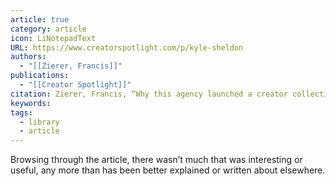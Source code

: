 ```yaml
---
article: true
category: article
icon: LiNotepadText
URL: https://www.creatorspotlight.com/p/kyle-sheldon
authors:
  - "[[Zierer, Francis]]"
publications:
  - "[[Creator Spotlight]]"
citation: Zierer, Francis, “Why this agency launched a creator collective,” Creator Spotlight, March 28, 2025, https://www.creatorspotlight.com/p/kyle-sheldon.
keywords: 
tags:
  - library
  - article
---
```


Browsing through the article, there wasn’t much that was interesting or useful, any more than has been better explained or written about elsewhere.


